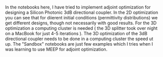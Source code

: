 In the notebooks here, I have tried to implement adjoint optimization for designing a Silicon Photonic 3dB directional coupler. In the 2D optimization you can see that for diierent initial conditions (permittivity distributions) we get different designs, though not necessarily with good results. For the 3D optimization a computing cluster is needed ( the 3D splitter took over night on a MacBook for just 4-5 iterations ). The 3D optimization of the 3dB directional  coupler needs to be done in a computing cluster the speed ut up. The "Sandbox" notebooks are just few examples which I tries when I was learning to use MEEP for adjoint optimization.
